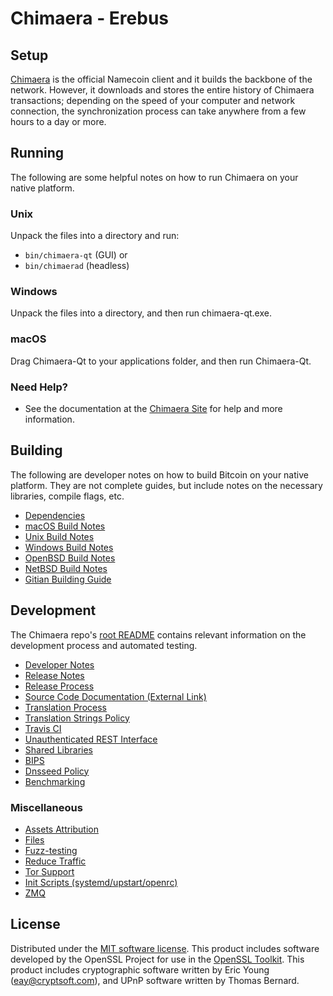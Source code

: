 Chimaera - Erebus
==============

Setup
---------------------
[Chimaera](https://chimaera.io/) is the official Namecoin client and it builds the backbone of the network. However, it downloads and stores the entire history of Chimaera transactions; depending on the speed of your computer and network connection, the synchronization process can take anywhere from a few hours to a day or more.

Running
---------------------
The following are some helpful notes on how to run Chimaera on your native platform.

### Unix

Unpack the files into a directory and run:

- `bin/chimaera-qt` (GUI) or
- `bin/chimaerad` (headless)

### Windows

Unpack the files into a directory, and then run chimaera-qt.exe.

### macOS

Drag Chimaera-Qt to your applications folder, and then run Chimaera-Qt.

### Need Help?

* See the documentation at the [Chimaera Site](https://chimaera.io) for help and more information.

Building
---------------------
The following are developer notes on how to build Bitcoin on your native platform. They are not complete guides, but include notes on the necessary libraries, compile flags, etc.

- [Dependencies](dependencies.md)
- [macOS Build Notes](build-osx.md)
- [Unix Build Notes](build-unix.md)
- [Windows Build Notes](build-windows.md)
- [OpenBSD Build Notes](build-openbsd.md)
- [NetBSD Build Notes](build-netbsd.md)
- [Gitian Building Guide](gitian-building.md)

Development
---------------------
The Chimaera repo's [root README](https://github.com/chimaera/chimaera/blob/master/README.md) contains relevant information on the development process and automated testing.

- [Developer Notes](developer-notes.md)
- [Release Notes](release-notes.md)
- [Release Process](release-process.md)
- [Source Code Documentation (External Link)](https://dev.visucore.com/bitcoin/doxygen/)
- [Translation Process](translation_process.md)
- [Translation Strings Policy](translation_strings_policy.md)
- [Travis CI](travis-ci.md)
- [Unauthenticated REST Interface](REST-interface.md)
- [Shared Libraries](shared-libraries.md)
- [BIPS](bips.md)
- [Dnsseed Policy](dnsseed-policy.md)
- [Benchmarking](benchmarking.md)


### Miscellaneous
- [Assets Attribution](assets-attribution.md)
- [Files](files.md)
- [Fuzz-testing](fuzzing.md)
- [Reduce Traffic](reduce-traffic.md)
- [Tor Support](tor.md)
- [Init Scripts (systemd/upstart/openrc)](init.md)
- [ZMQ](zmq.md)

License
---------------------
Distributed under the [MIT software license](/COPYING).
This product includes software developed by the OpenSSL Project for use in the [OpenSSL Toolkit](https://www.openssl.org/). This product includes
cryptographic software written by Eric Young ([eay@cryptsoft.com](mailto:eay@cryptsoft.com)), and UPnP software written by Thomas Bernard.
